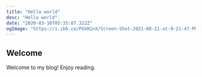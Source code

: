 ```yaml
---
title: "Hello world"
desc: "Hello world"
date: "2020-03-16T05:35:07.322Z"
ogImage: "https://i.ibb.co/P6kN1nX/Screen-Shot-2021-08-21-at-9-21-47-PM.jpg"
---
```


## Welcome

Welcome to my blog! Enjoy reading.
